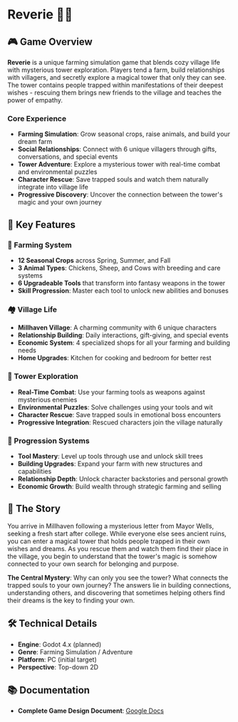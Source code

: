 # Reverie 🌾✨
## 🎮 Game Overview

**Reverie** is a unique farming simulation game that blends cozy village life with mysterious tower exploration. Players tend a farm, build relationships with villagers, and secretly explore a magical tower that only they can see. The tower contains people trapped within manifestations of their deepest wishes - rescuing them brings new friends to the village and teaches the power of empathy.

### Core Experience
- **Farming Simulation**: Grow seasonal crops, raise animals, and build your dream farm
- **Social Relationships**: Connect with 6 unique villagers through gifts, conversations, and special events
- **Tower Adventure**: Explore a mysterious tower with real-time combat and environmental puzzles
- **Character Rescue**: Save trapped souls and watch them naturally integrate into village life
- **Progressive Discovery**: Uncover the connection between the tower's magic and your own journey

## 🌟 Key Features

### 🌾 Farming System
- **12 Seasonal Crops** across Spring, Summer, and Fall
- **3 Animal Types**: Chickens, Sheep, and Cows with breeding and care systems
- **6 Upgradeable Tools** that transform into fantasy weapons in the tower
- **Skill Progression**: Master each tool to unlock new abilities and bonuses

### 🏘️ Village Life
- **Millhaven Village**: A charming community with 6 unique characters
- **Relationship Building**: Daily interactions, gift-giving, and special events
- **Economic System**: 4 specialized shops for all your farming and building needs
- **Home Upgrades**: Kitchen for cooking and bedroom for better rest

### 🗼 Tower Exploration
- **Real-Time Combat**: Use your farming tools as weapons against mysterious enemies
- **Environmental Puzzles**: Solve challenges using your tools and wit
- **Character Rescue**: Save trapped souls in emotional boss encounters
- **Progressive Integration**: Rescued characters join the village naturally

### 🔧 Progression Systems
- **Tool Mastery**: Level up tools through use and unlock skill trees
- **Building Upgrades**: Expand your farm with new structures and capabilities
- **Relationship Depth**: Unlock character backstories and personal growth
- **Economic Growth**: Build wealth through strategic farming and selling

## 📖 The Story

You arrive in Millhaven following a mysterious letter from Mayor Wells, seeking a fresh start after college. While everyone else sees ancient ruins, you can enter a magical tower that holds people trapped in their own wishes and dreams. As you rescue them and watch them find their place in the village, you begin to understand that the tower's magic is somehow connected to your own search for belonging and purpose.

**The Central Mystery**: Why can only you see the tower? What connects the trapped souls to your own journey? The answers lie in building connections, understanding others, and discovering that sometimes helping others find their dreams is the key to finding your own.

## 🛠️ Technical Details

- **Engine**: Godot 4.x (planned)
- **Genre**: Farming Simulation / Adventure
- **Platform**: PC (initial target)
- **Perspective**: Top-down 2D

## 📚 Documentation

- **Complete Game Design Document**: [Google Docs](https://docs.google.com/document/d/1gw-g0hAUNHeFooHR5G6ZrN-ohyu7ETGLoNPYEd45mwc/edit?usp=sharing)
